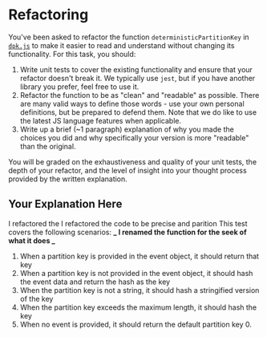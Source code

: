 # Refactoring

You've been asked to refactor the function `deterministicPartitionKey` in [`dpk.js`](dpk.js) to make it easier to read and understand without changing its functionality. For this task, you should:

1. Write unit tests to cover the existing functionality and ensure that your refactor doesn't break it. We typically use `jest`, but if you have another library you prefer, feel free to use it.
2. Refactor the function to be as "clean" and "readable" as possible. There are many valid ways to define those words - use your own personal definitions, but be prepared to defend them. Note that we do like to use the latest JS language features when applicable.
3. Write up a brief (~1 paragraph) explanation of why you made the choices you did and why specifically your version is more "readable" than the original.

You will be graded on the exhaustiveness and quality of your unit tests, the depth of your refactor, and the level of insight into your thought process provided by the written explanation.

## Your Explanation Here

I refactored the
I refactored the code to be precise and parition
This test covers the following scenarios:
**_ I renamed the function for the seek of what it does _**

1. When a partition key is provided in the event object, it should return that key
2. When a partition key is not provided in the event object, it should hash the event data and return the hash as the key
3. When the partition key is not a string, it should hash a stringified version of the key
4. When the partition key exceeds the maximum length, it should hash the key
5. When no event is provided, it should return the default partition key 0.
